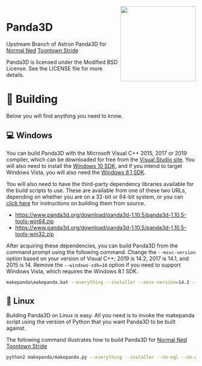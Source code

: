 <img src="https://avatars2.githubusercontent.com/u/590956?v=3&s=500" align="right" width="200"/>

# Panda3D

Upstream Branch of Astron Panda3D for [Normal Ned](https://github.com/NormalNed) [Toontown Stride](https://github.com/NormalNed/ToontownStride)

Panda3D is licensed under the Modified BSD License.  See the LICENSE file for
more details.

# 🔨 Building
Below you will find anything you need to know.

## 💻 Windows

You can build Panda3D with the Microsoft Visual C++ 2015, 2017 or 2019 compiler,
which can be downloaded for free from the [Visual Studio site](https://visualstudio.microsoft.com/downloads/).
You will also need to install the [Windows 10 SDK](https://developer.microsoft.com/en-us/windows/downloads/windows-10-sdk),
and if you intend to target Windows Vista, you will also need the
[Windows 8.1 SDK](https://go.microsoft.com/fwlink/p/?LinkId=323507).

You will also need to have the third-party dependency libraries available for
the build scripts to use.  These are available from one of these two URLs,
depending on whether you are on a 32-bit or 64-bit system, or you can
[click here](https://github.com/rdb/panda3d-thirdparty) for instructions on
building them from source.

- https://www.panda3d.org/download/panda3d-1.10.5/panda3d-1.10.5-tools-win64.zip
- https://www.panda3d.org/download/panda3d-1.10.5/panda3d-1.10.5-tools-win32.zip

After acquiring these dependencies, you can build Panda3D from the command
prompt using the following command.  Change the `--msvc-version` option based
on your version of Visual C++; 2019 is 14.2, 2017 is 14.1, and 2015 is 14.
Remove the `--windows-sdk=10` option if you need to support Windows Vista,
which requires the Windows 8.1 SDK.

```bash
makepanda\makepanda.bat --everything --installer --msvc-version=14.2 --windows-sdk=10 --no-eigen --threads=2
```

## 🐧 Linux

Building Panda3D on Linux is easy.  All you need is to invoke the makepanda
script using the version of Python that you want Panda3D to be built against.

The following command illustrates how to build Panda3D for [Normal Ned](https://github.com/NormalNed) [Toontown Stride](https://github.com/NormalNed/ToontownStride)
```bash
python2 makepanda/makepanda.py --everything --installer --no-egl --no-gles --no-gles2 --no-opencv
```